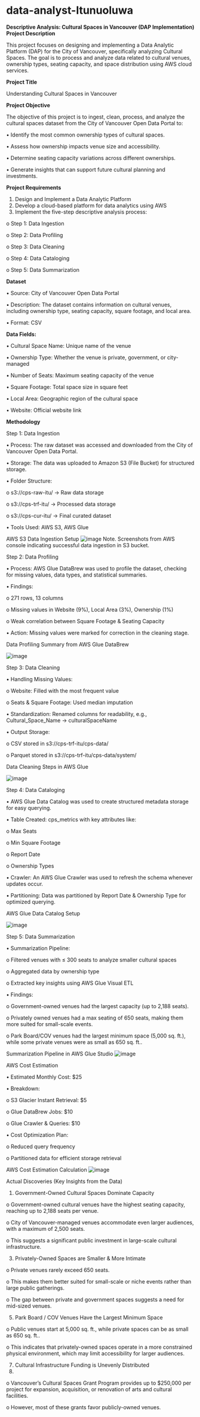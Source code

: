 # data-analyst-Itunuoluwa
**Descriptive Analysis: Cultural Spaces in Vancouver (DAP Implementation)
Project Description**

This project focuses on designing and implementing a Data Analytic Platform (DAP) for the City of Vancouver, specifically analyzing Cultural Spaces. The goal is to process and analyze data related to cultural venues, ownership types, seating capacity, and space distribution using AWS cloud services.

**Project Title**

Understanding Cultural Spaces in Vancouver

**Project Objective**

The objective of this project is to ingest, clean, process, and analyze the cultural spaces dataset from the City of Vancouver Open Data Portal to:

•	Identify the most common ownership types of cultural spaces.

•	Assess how ownership impacts venue size and accessibility.

•	Determine seating capacity variations across different ownerships.

•	Generate insights that can support future cultural planning and investments.

**Project Requirements**

1.	Design and Implement a Data Analytic Platform
2.	Develop a cloud-based platform for data analytics using AWS
3.	Implement the five-step descriptive analysis process:
   
o	Step 1: Data Ingestion

o	Step 2: Data Profiling

o	Step 3: Data Cleaning

o	Step 4: Data Cataloging

o	Step 5: Data Summarization

**Dataset**

•	Source: City of Vancouver Open Data Portal

•	Description: The dataset contains information on cultural venues, including ownership type, seating capacity, square footage, and local area.

•	Format: CSV

**Data Fields:**

•	Cultural Space Name: Unique name of the venue

•	Ownership Type: Whether the venue is private, government, or city-managed

•	Number of Seats: Maximum seating capacity of the venue

•	Square Footage: Total space size in square feet

•	Local Area: Geographic region of the cultural space

•	Website: Official website link 

**Methodology**

Step 1: Data Ingestion

•	Process: The raw dataset was accessed and downloaded from the City of Vancouver Open Data Portal.

•	Storage: The data was uploaded to Amazon S3 (File Bucket) for structured storage.

•	Folder Structure: 

o	s3://cps-raw-itu/ → Raw data storage

o	s3://cps-trf-itu/ → Processed data storage

o	s3://cps-cur-itu/ → Final curated dataset

•	Tools Used: AWS S3, AWS Glue

AWS S3 Data Ingestion Setup
![image](https://github.com/user-attachments/assets/b064d4ac-e0f9-4cbc-8b8f-46fd3551dbdc)
Note. Screenshots from AWS console indicating successful data ingestion in S3 bucket.

Step 2: Data Profiling

•	Process: AWS Glue DataBrew was used to profile the dataset, checking for missing values, data types, and statistical summaries.

•	Findings: 

o	271 rows, 13 columns

o	Missing values in Website (9%), Local Area (3%), Ownership (1%)

o	Weak correlation between Square Footage & Seating Capacity

•	Action: Missing values were marked for correction in the cleaning stage.

Data Profiling Summary from AWS Glue DataBrew

![image](https://github.com/user-attachments/assets/95d488c1-a5a8-4413-b14e-e2016154d466)

Step 3: Data Cleaning

•	Handling Missing Values: 

o	Website: Filled with the most frequent value

o	Seats & Square Footage: Used median imputation

•	Standardization: Renamed columns for readability, e.g., Cultural_Space_Name → culturalSpaceName

•	Output Storage: 

o	CSV stored in s3://cps-trf-itu/cps-data/

o	Parquet stored in s3://cps-trf-itu/cps-data/system/

Data Cleaning Steps in AWS Glue

![image](https://github.com/user-attachments/assets/49c2dee3-00f6-46af-8944-ae0303a83d79)

Step 4: Data Cataloging

•	AWS Glue Data Catalog was used to create structured metadata storage for easy querying.

•	Table Created: cps_metrics with key attributes like: 

o	Max Seats

o	Min Square Footage

o	Report Date

o	Ownership Types

•	Crawler: An AWS Glue Crawler was used to refresh the schema whenever updates occur.

•	Partitioning: Data was partitioned by Report Date & Ownership Type for optimized querying.

AWS Glue Data Catalog Setup

![image](https://github.com/user-attachments/assets/9d928053-f6ff-49ec-baeb-87775f6102e7)

Step 5: Data Summarization

•	Summarization Pipeline: 

o	Filtered venues with ≤ 300 seats to analyze smaller cultural spaces

o	Aggregated data by ownership type

o	Extracted key insights using AWS Glue Visual ETL

•	Findings: 

o	Government-owned venues had the largest capacity (up to 2,188 seats).

o	Privately owned venues had a max seating of 650 seats, making them more suited for small-scale events.

o	Park Board/COV venues had the largest minimum space (5,000 sq. ft.), while some private venues were as small as 650 sq. ft..

Summarization Pipeline in AWS Glue Studio
![image](https://github.com/user-attachments/assets/18fe9b84-4641-4ed3-81d4-7eba6bd579bd)

AWS Cost Estimation

•	Estimated Monthly Cost: $25

•	Breakdown: 

o	S3 Glacier Instant Retrieval: $5

o	Glue DataBrew Jobs: $10

o	Glue Crawler & Queries: $10

•	Cost Optimization Plan: 

o	Reduced query frequency

o	Partitioned data for efficient storage retrieval

AWS Cost Estimation Calculation
![image](https://github.com/user-attachments/assets/f474d1af-a0b8-4dcd-a8aa-45086dbeb9d2)

Actual Discoveries (Key Insights from the Data)

1.	Government-Owned Cultural Spaces Dominate Capacity
   
o	Government-owned cultural venues have the highest seating capacity, reaching up to 2,188 seats per venue.

o	City of Vancouver-managed venues accommodate even larger audiences, with a maximum of 2,500 seats.

o	This suggests a significant public investment in large-scale cultural infrastructure.

3.	Privately-Owned Spaces are Smaller & More Intimate
   
o	Private venues rarely exceed 650 seats.

o	This makes them better suited for small-scale or niche events rather than large public gatherings.

o	The gap between private and government spaces suggests a need for mid-sized venues.

5.	Park Board / COV Venues Have the Largest Minimum Space
   
o	Public venues start at 5,000 sq. ft., while private spaces can be as small as 650 sq. ft..

o	This indicates that privately-owned spaces operate in a more constrained physical environment, which may limit accessibility for larger audiences.

7.	Cultural Infrastructure Funding is Unevenly Distributed
8.	
o	Vancouver’s Cultural Spaces Grant Program provides up to $250,000 per project for expansion, acquisition, or renovation of arts and cultural facilities.

o	However, most of these grants favor publicly-owned venues.







